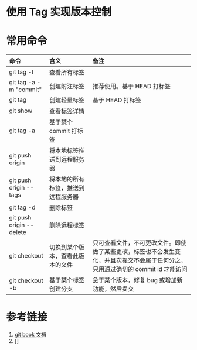 # 使用 Tag 实现版本控制

# 常用命令

| 命令 | 含义 | 备注 |
|:---|:---|:---|
| git tag -l | 查看所有标签 | |
| git tag -a <tag name> -m "commit" | 创建附注标签 | 推荐使用。基于 HEAD 打标签|
| git tag <tag name> | 创建轻量标签 | 基于 HEAD 打标签 |
| git show <tag name> | 查看标签详情 ||
| git tag -a <tag name> <commit id> | 基于某个 commit 打标签 ||
| git push origin <tag name> | 将本地标签推送到远程服务器 ||
| git push origin --tags | 将本地的所有标签，推送到远程服务器 ||
| git tag -d <tag name> | 删除标签 ||
| git push origin --delete <tag name> | 删除远程标签 ||
| git checkout <tag name> | 切换到某个版本，查看此版本的文件 | 只可查看文件，不可更改文件。即使做了某些更改，标签也不会发生变化，并且次提交不会属于任何分之，只用通过确切的 commit id 才能访问 |
| git checkout -b <branch name> <tag name> | 基于某个标签创建分支 | 急于某个版本，修复 bug 或增加新功能，然后提交 |

# 参考链接

1. [git book 文档 ](https://git-scm.com/book/zh/v2/Git-%E5%9F%BA%E7%A1%80-%E6%89%93%E6%A0%87%E7%AD%BE)
1. []
